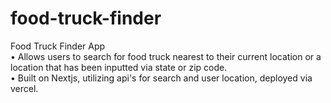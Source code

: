 # food-truck-finder
Food Truck Finder App
<br />
• Allows users to search for food truck nearest to their current location or a location that has been inputted via state or zip code.
<br />
• Built on Nextjs, utilizing api's for search and user location, deployed via vercel.
